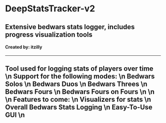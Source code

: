 # DeepStatsTracker-v2
## Extensive bedwars stats logger, includes progress visualization tools
#### Created by: itzilly


------------------------------------------------------------
Tool used for logging stats of players over time \n
Support for the following modes: \n
  Bedwars Solos \n
  Bedwars Duos \n
  Bedwars Threes \n 
  Bedwars Fours \n
  Bedwars Fours on Fours \n
  \n
  \n
Features to come: \n
  Visualizers for stats \n 
  Overall Bedwars Stats Logging \n
  Easy-To-Use GUI \n
------------------------------------------------------------
